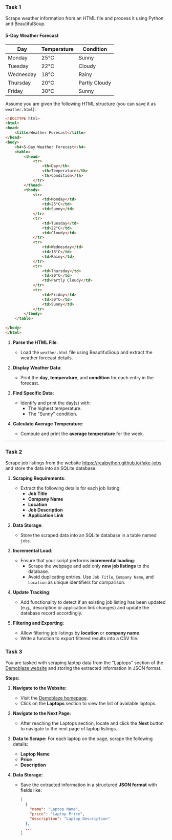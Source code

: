 ### Task 1

Scrape weather information from an HTML file and process it using Python and BeautifulSoup.

<h4>5-Day Weather Forecast</h4>
<table>
    <thead>
        <tr>
            <th>Day</th>
            <th>Temperature</th>
            <th>Condition</th>
        </tr>
    </thead>
    <tbody>
        <tr>
            <td>Monday</td>
            <td>25°C</td>
            <td>Sunny</td>
        </tr>
        <tr>
            <td>Tuesday</td>
            <td>22°C</td>
            <td>Cloudy</td>
        </tr>
        <tr>
            <td>Wednesday</td>
            <td>18°C</td>
            <td>Rainy</td>
        </tr>
        <tr>
            <td>Thursday</td>
            <td>20°C</td>
            <td>Partly Cloudy</td>
        </tr>
        <tr>
            <td>Friday</td>
            <td>30°C</td>
            <td>Sunny</td>
        </tr>
    </tbody>
</table>


Assume you are given the following HTML structure (you can save it as `weather.html`):

```html
<!DOCTYPE html>
<html>
<head>
    <title>Weather Forecast</title>
</head>
<body>
    <h4>5-Day Weather Forecast</h4>
    <table>
        <thead>
            <tr>
                <th>Day</th>
                <th>Temperature</th>
                <th>Condition</th>
            </tr>
        </thead>
        <tbody>
            <tr>
                <td>Monday</td>
                <td>25°C</td>
                <td>Sunny</td>
            </tr>
            <tr>
                <td>Tuesday</td>
                <td>22°C</td>
                <td>Cloudy</td>
            </tr>
            <tr>
                <td>Wednesday</td>
                <td>18°C</td>
                <td>Rainy</td>
            </tr>
            <tr>
                <td>Thursday</td>
                <td>20°C</td>
                <td>Partly Cloudy</td>
            </tr>
            <tr>
                <td>Friday</td>
                <td>30°C</td>
                <td>Sunny</td>
            </tr>
        </tbody>
    </table>

</body>
</html>
```

1. **Parse the HTML File**:
   - Load the `weather.html` file using BeautifulSoup and extract the weather forecast details.

2. **Display Weather Data**:
   - Print the **day**, **temperature**, and **condition** for each entry in the forecast.

3. **Find Specific Data**:
   - Identify and print the day(s) with:
     - The highest temperature.
     - The "Sunny" condition.

4. **Calculate Average Temperature**:
   - Compute and print the **average temperature** for the week.

---

### Task 2

Scrape job listings from the website https://realpython.github.io/fake-jobs and store the data into an SQLite database.

1. **Scraping Requirements**:
   - Extract the following details for each job listing:
     - **Job Title**
     - **Company Name**
     - **Location**
     - **Job Description**
     - **Application Link**

2. **Data Storage**:
   - Store the scraped data into an SQLite database in a table named `jobs`.

3. **Incremental Load**:
   - Ensure that your script performs **incremental loading**:
     - Scrape the webpage and add only **new job listings** to the database.
     - Avoid duplicating entries. Use `Job Title`, `Company Name`, and `Location` as unique identifiers for comparison.

4. **Update Tracking**:
   - Add functionality to detect if an existing job listing has been updated (e.g., description or application link changes) and update the database record accordingly.

5. **Filtering and Exporting**:
   - Allow filtering job listings by **location** or **company name**.
   - Write a function to export filtered results into a CSV file.


### Task 3

You are tasked with scraping laptop data from the "Laptops" section of the [Demoblaze website](https://www.demoblaze.com/) and storing the extracted information in JSON format.

**Steps:**

1. **Navigate to the Website:**
   - Visit the [Demoblaze homepage](https://www.demoblaze.com/).
   - Click on the **Laptops** section to view the list of available laptops.

2. **Navigate to the Next Page:**
   - After reaching the Laptops section, locate and click the **Next** button to navigate to the next page of laptop listings.

3. **Data to Scrape:**
   For each laptop on the page, scrape the following details:
   - **Laptop Name**
   - **Price**
   - **Description**

4. **Data Storage:**
   - Save the extracted information in a structured **JSON format** with fields like:
     ```json
     [
       {
         "name": "Laptop Name",
         "price": "Laptop Price",
         "description": "Laptop Description"
       },
       ...
     ]
     ```

